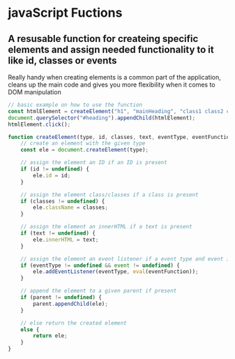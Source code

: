 # javaScript Fuctions

<h2>A resusable function for createing specific elements and assign needed functionality to it like id, classes or events</h2>
<p>Really handy when creating elements is a common part of the application, cleans up the main code and gives you more flexibility when it comes to DOM manipulation</p>

```javascript
// basic example on how to use the function
const htmlElement = createElement("h1", "mainHeading", "class1 class2 class3", "I love JS", "click", "myFunction");
document.querySelector("#heading").appendChild(htmlElement);
htmlElement.click();

function createElement(type, id, classes, text, eventType, eventFunction, parent) {
	// create an element with the given type
	const ele = document.createElement(type);

	// assign the element an ID if an ID is present
	if (id != undefined) {
		ele.id = id;
	}

	// assign the element class/classes if a class is present
	if (classes != undefined) {
		ele.className = classes;
	}

	// assign the element an innerHTML if a text is present
	if (text != undefined) {
		ele.innerHTML = text;
	}

	// assign the element an event listener if a event type and event is present
	if (eventType != undefined && event != undefined) {
		ele.addEventListener(eventType, eval(eventFunction));
	}

	// append the element to a given parent if present
	if (parent != undefined) {
		parent.appendChild(ele);
	}

	// else return the created element
	else {
		return ele;
	}
}
